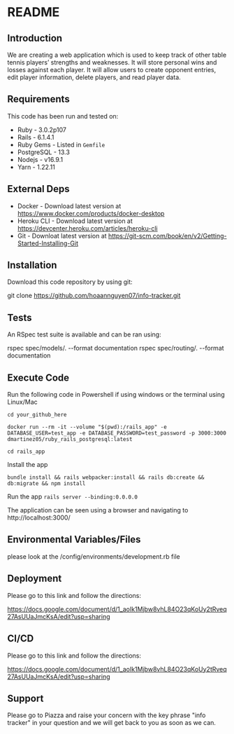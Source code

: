 # README

## Introduction ##

We are creating a web application which is used to keep track of other table tennis players’ strengths and weaknesses. It will store personal wins and losses against each player. It will allow users to create opponent entries, edit player information, delete players, and read player data.

## Requirements ##

This code has been run and tested on:

* Ruby - 3.0.2p107
* Rails - 6.1.4.1
* Ruby Gems - Listed in `Gemfile`
* PostgreSQL - 13.3 
* Nodejs - v16.9.1
* Yarn - 1.22.11


## External Deps  ##

* Docker - Download latest version at https://www.docker.com/products/docker-desktop
* Heroku CLI - Download latest version at https://devcenter.heroku.com/articles/heroku-cli
* Git - Downloat latest version at https://git-scm.com/book/en/v2/Getting-Started-Installing-Git

## Installation ##

Download this code repository by using git:

 git clone https://github.com/hoaannguyen07/info-tracker.git
 
## Tests ##

An RSpec test suite is available and can be ran using:
 


  rspec spec/models/. --format documentation
  rspec spec/routing/. --format documentation

## Execute Code ##

Run the following code in Powershell if using windows or the terminal using Linux/Mac

  `cd your_github_here`

  `docker run --rm -it --volume "$(pwd):/rails_app" -e DATABASE_USER=test_app -e DATABASE_PASSWORD=test_password -p 3000:3000 dmartinez05/ruby_rails_postgresql:latest`

  `cd rails_app`

Install the app

  `bundle install && rails webpacker:install && rails db:create && db:migrate && npm install`

Run the app
  `rails server --binding:0.0.0.0`

The application can be seen using a browser and navigating to http://localhost:3000/

## Environmental Variables/Files ##

please look at the /config/environments/development.rb file

## Deployment ##

Please go to this link and follow the directions:

https://docs.google.com/document/d/1_aoIk1Mjbw8vhL84O23qKoUy2tRveq27AsUUaJmcKsA/edit?usp=sharing


## CI/CD ##

Please go to this link and follow the directions:

https://docs.google.com/document/d/1_aoIk1Mjbw8vhL84O23qKoUy2tRveq27AsUUaJmcKsA/edit?usp=sharing

## Support ##

Please go to Piazza and raise your concern with the key phrase "info tracker" in your question and we will get back to you as soon as we can. 
